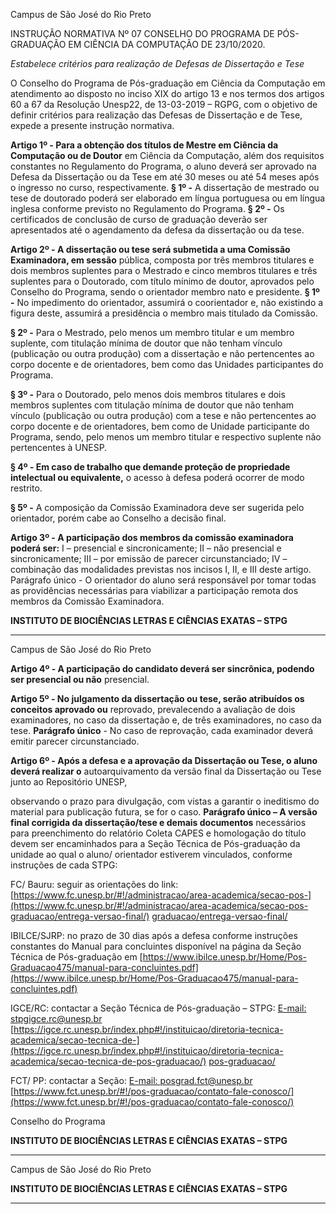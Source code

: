Campus de São José do Rio Preto

INSTRUÇÃO NORMATIVA Nº 07 CONSELHO DO PROGRAMA DE PÓS-GRADUAÇÃO EM
CIÊNCIA DA COMPUTAÇÃO DE 23/10/2020.

_Estabelece critérios para realização de_
_Defesas de Dissertação e Tese_

O Conselho do Programa de Pós-graduação em Ciência da Computação em atendimento ao
disposto no inciso XIX do artigo 13 e nos termos dos artigos 60 a 67 da Resolução Unesp22, de 13-03-2019 – RGPG, com o objetivo de definir critérios para realização das Defesas
de Dissertação e de Tese, expede a presente instrução normativa.

**Artigo 1º - Para a obtenção dos títulos de Mestre em Ciência da Computação ou de Doutor**
em Ciência da Computação, além dos requisitos constantes no Regulamento do Programa, o
aluno deverá ser aprovado na Defesa da Dissertação ou da Tese em até 30 meses ou até 54
meses após o ingresso no curso, respectivamente.
**§ 1º -** A dissertação de mestrado ou tese de doutorado poderá ser elaborado em língua
portuguesa ou em língua inglesa conforme previsto no Regulamento do Programa.
**§ 2º -** Os certificados de conclusão de curso de graduação deverão ser apresentados até o
agendamento da defesa da dissertação ou da tese.

**Artigo 2º - A dissertação ou tese será submetida a uma Comissão Examinadora, em sessão**
pública, composta por três membros titulares e dois membros suplentes para o Mestrado e
cinco membros titulares e três suplentes para o Doutorado, com título mínimo de doutor,
aprovados pelo Conselho do Programa, sendo o orientador membro nato e presidente.
**§ 1º -** No impedimento do orientador, assumirá o coorientador e, não existindo a figura deste,
assumirá a presidência o membro mais titulado da Comissão.

**§ 2º -** Para o Mestrado, pelo menos um membro titular e um membro suplente, com titulação
mínima de doutor que não tenham vínculo (publicação ou outra produção) com a dissertação
e não pertencentes ao corpo docente e de orientadores, bem como das Unidades participantes
do Programa.

**§ 3º -** Para o Doutorado, pelo menos dois membros titulares e dois membros suplentes com
titulação mínima de doutor que não tenham vínculo (publicação ou outra produção) com a
tese e não pertencentes ao corpo docente e de orientadores, bem como de Unidade
participante do Programa, sendo, pelo menos um membro titular e respectivo suplente não
pertencentes à UNESP.

**§ 4º - Em caso de trabalho que demande proteção de propriedade intelectual ou equivalente,**
o acesso à defesa poderá ocorrer de modo restrito.

**§ 5º -** A composição da Comissão Examinadora deve ser sugerida pelo orientador, porém
cabe ao Conselho a decisão final.


**Artigo 3º - A participação dos membros da comissão examinadora poderá ser:**
I – presencial e sincronicamente;
II – não presencial e sincronicamente;
III – por emissão de parecer circunstanciado;
IV – combinação das modalidades previstas nos incisos I, II, e III deste artigo.
Parágrafo único - O orientador do aluno será responsável por tomar todas as providências
necessárias para viabilizar a participação remota dos membros da Comissão Examinadora.

**INSTITUTO DE BIOCIÊNCIAS LETRAS E CIÊNCIAS EXATAS – STPG**


-----

Campus de São José do Rio Preto

**Artigo 4º - A participação do candidato deverá ser sincrônica, podendo ser presencial ou não**
presencial.

**Artigo 5º - No julgamento da dissertação ou tese, serão atribuídos os conceitos aprovado ou**
reprovado, prevalecendo a avaliação de dois examinadores, no caso da dissertação e, de três
examinadores, no caso da tese.
**Parágrafo único** -  No caso de reprovação, cada examinador deverá emitir parecer
circunstanciado.

**Artigo 6º - Após a defesa e a aprovação da Dissertação ou Tese, o aluno deverá realizar o**
autoarquivamento da versão final da Dissertação ou Tese junto ao Repositório UNESP,

observando o prazo para divulgação, com vistas a garantir o ineditismo do material para
publicação futura, se for o caso.
**Parágrafo único – A versão final corrigida da dissertação/tese e demais documentos**
necessários para preenchimento do relatório Coleta CAPES e homologação do título devem
ser encaminhados para a Seção Técnica de Pós-graduação da unidade ao qual o aluno/
orientador estiverem vinculados, conforme instruções de cada STPG:

FC/ Bauru: seguir as orientações do link:
[https://www.fc.unesp.br/#!/administracao/area-academica/secao-pos-](https://www.fc.unesp.br/#!/administracao/area-academica/secao-pos-graduacao/entrega-versao-final/)
[graduacao/entrega-versao-final/](https://www.fc.unesp.br/#!/administracao/area-academica/secao-pos-graduacao/entrega-versao-final/)

IBILCE/SJRP: no prazo de 30 dias após a defesa conforme instruções constantes do Manual
para concluintes disponível na página da Seção Técnica de Pós-graduação em
[https://www.ibilce.unesp.br/Home/Pos-Graduacao475/manual-para-concluintes.pdf](https://www.ibilce.unesp.br/Home/Pos-Graduacao475/manual-para-concluintes.pdf)

IGCE/RC: contactar a Seção Técnica de Pós-graduação – STPG:
[E-mail: stpgigce.rc@unesp.br](mailto:stpgigce.rc@unesp.br)
[https://igce.rc.unesp.br/index.php#!/instituicao/diretoria-tecnica-academica/secao-tecnica-de-](https://igce.rc.unesp.br/index.php#!/instituicao/diretoria-tecnica-academica/secao-tecnica-de-pos-graduacao/)
[pos-graduacao/](https://igce.rc.unesp.br/index.php#!/instituicao/diretoria-tecnica-academica/secao-tecnica-de-pos-graduacao/)

FCT/ PP: contactar a Seção:
[E-mail: posgrad.fct@unesp.br](mailto:posgrad.fct@unesp.br)
[https://www.fct.unesp.br/#!/pos-graduacao/contato-fale-conosco/](https://www.fct.unesp.br/#!/pos-graduacao/contato-fale-conosco/)

Conselho do Programa


**INSTITUTO DE BIOCIÊNCIAS LETRAS E CIÊNCIAS EXATAS – STPG**


-----

Campus de São José do Rio Preto

**INSTITUTO DE BIOCIÊNCIAS LETRAS E CIÊNCIAS EXATAS – STPG**


-----

